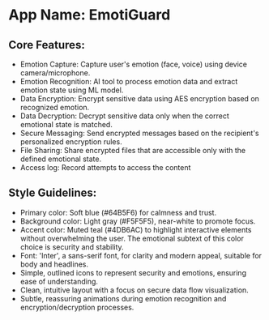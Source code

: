 # **App Name**: EmotiGuard

## Core Features:

- Emotion Capture: Capture user's emotion (face, voice) using device camera/microphone.
- Emotion Recognition: AI tool to process emotion data and extract emotion state using ML model.
- Data Encryption: Encrypt sensitive data using AES encryption based on recognized emotion.
- Data Decryption: Decrypt sensitive data only when the correct emotional state is matched.
- Secure Messaging: Send encrypted messages based on the recipient's personalized encryption rules.
- File Sharing: Share encrypted files that are accessible only with the defined emotional state.
- Access log: Record attempts to access the content

## Style Guidelines:

- Primary color: Soft blue (#64B5F6) for calmness and trust.
- Background color: Light gray (#F5F5F5), near-white to promote focus.
- Accent color: Muted teal (#4DB6AC) to highlight interactive elements without overwhelming the user. The emotional subtext of this color choice is security and stability.
- Font: 'Inter', a sans-serif font, for clarity and modern appeal, suitable for body and headlines.
- Simple, outlined icons to represent security and emotions, ensuring ease of understanding.
- Clean, intuitive layout with a focus on secure data flow visualization.
- Subtle, reassuring animations during emotion recognition and encryption/decryption processes.